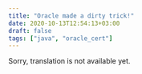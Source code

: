 ```yaml
---
title: "Oracle made a dirty trick!"
date: 2020-10-13T12:54:13+03:00
draft: false
tags: ["java", "oracle_cert"]
---
```


​​Sorry, translation is not available yet.
